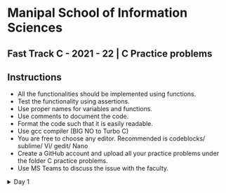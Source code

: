 # Manipal School of Information Sciences
## Fast Track C - 2021 - 22 | C Practice problems


## Instructions

- All the functionalities should be implemented using functions.
- Test the functionality using assertions.
- Use proper names for variables and functions.
- Use comments to document the code.
- Format the code such that it is easily readable.
- Use gcc compiler (BIG NO to Turbo C)
- You are free to choose any editor. Recommended is codeblocks/ sublime/ Vi/ gedit/ Nano
- Create a GitHub account and upload all your practice problems under the folder C practice problems.
- Use MS Teams to discuss the issue with the faculty.

<details>
## <summary> Day 1 </summary>
  
1. Write a program that converts upper case to lower.
2. Write a program to calculate the area of circle.
3. Write a program to calculate simple and compound interest.
4. Write a program to convert temperature from Celsius to Fahrenheit and Fahrenheit to Celsius
5. Check if entered number is even or odd.
6. Check if entered year is leap year or not.
7. WAP to find power of 2^N using left shift operator.
  
</details>

